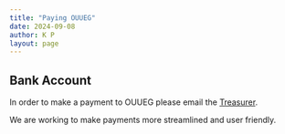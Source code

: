 ```yaml
---
title: "Paying OUUEG"
date: 2024-09-08
author: K P
layout: page
---
```


## Bank Account

In order to make a payment to OUUEG please email the [Treasurer](treasurer@ouueg.com).

We are working to make payments more streamlined and user friendly.
